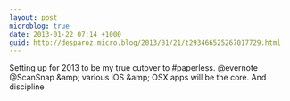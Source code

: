 ```yaml
---
layout: post
microblog: true
date: 2013-01-22 07:14 +1000
guid: http://desparoz.micro.blog/2013/01/21/t293466525267017729.html
---
```

Setting up for 2013 to be my true cutover to #paperless. @evernote @ScanSnap &amp;amp; various iOS &amp;amp; OSX apps will be the core. And discipline
